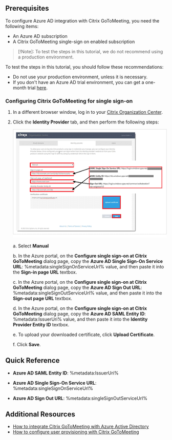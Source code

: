  ## Prerequisites

To configure Azure AD integration with Citrix GoToMeeting, you need the following items:

- An Azure AD subscription
- A Citrix GoToMeeting single-sign on enabled subscription

> [!Note]:
> To test the steps in this tutorial, we do not recommend using a production environment.

To test the steps in this tutorial, you should follow these recommendations:

- Do not use your production environment, unless it is necessary.
- If you don't have an Azure AD trial environment, you can get a one-month trial [here](https://azure.microsoft.com/pricing/free-trial/).

### Configuring Citrix GoToMeeting for single sign-on


1. In a different browser window, log in to your [Citrix Organization Center](https://account.citrixonline.com/organization/administration/).

2. Click the **Identity Provider** tab, and then perform the following steps:  
   
	
	![SAML setup](./media/ic6892321.png "SAML setup")
   
    a. Select **Manual**

    b. In the Azure portal, on the **Configure single sign-on at Citrix GoToMeeting** dialog page, copy the **Azure AD Single Sign-On Service URL**: %metadata:singleSignOnServiceUrl% value, and then paste it into the **Sign-in page URL** textbox. 

    c. In the Azure portal, on the **Configure single sign-on at Citrix GoToMeeting** dialog page, copy the **Azure AD Sign Out URL**: %metadata:singleSignOutServiceUrl% value, and then paste it into the **Sign-out page URL** textbox.

    d. In the Azure portal, on the **Configure single sign-on at Citrix GoToMeeting** dialog page, copy the **Azure AD SAML Entity ID**: %metadata:IssuerUri% value, and then paste it into the **Identity Provider Entity ID** textbox.

    e. To upload your downloaded certificate, click **Upload Certificate**.

    f. Click **Save**.

## Quick Reference

* **Azure AD SAML Entity ID**: %metadata:IssuerUri%

* **Azure AD Single Sign-On Service URL**: %metadata:singleSignOnServiceUrl%

* **Azure AD Sign Out URL**: %metadata:singleSignOutServiceUrl%

## Additional Resources

* [How to integrate Citrix GoToMeeting with Azure Active Directory](active-directory-saas-citrixgotomeeting-tutorial.md)
* [How to configure user provisioning with Citrix GoToMeeting](active-directory-saas-citrixgotomeeting-user-provisioning-tutorial.md)
